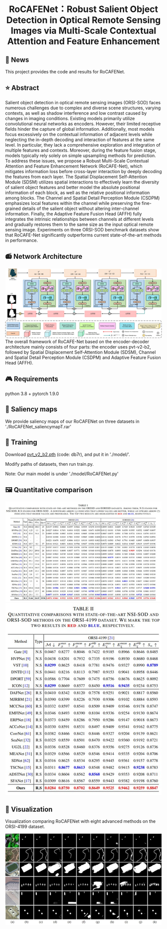 <div align="center">
<h1>RoCAFENet：Robust Salient Object Detection in Optical Remote Sensing Images via Multi-Scale Contextual Attention and Feature Enhancement </h1>
</div>

## 📆 News
This project provides the code and results for RoCAFENet.

## ⭐ Abstract
Salient object detection in optical remote sensing images (ORSI-SOD) faces numerous challenges due to complex and diverse scene structures, varying contexts, as well as shadow interference and low contrast caused by changes in imaging conditions. Existing models primarily utilize convolutional neural networks as encoders. However, their limited receptive fields hinder the capture of global information. Additionally, most models focus excessively on the contextual information of adjacent levels while neglecting the in-depth decoding and interaction of features at the same level. In particular, they lack a comprehensive exploration and integration of multiple features and contexts. Moreover, during the feature fusion stage, models typically rely solely on simple upsampling methods for prediction. To address these issues, we propose a Robust Multi-Scale Contextual Attention and Feature Enhancement Network (RoCAFE-Net), which mitigates information loss before cross-layer interaction by deeply decoding the features from each layer. The Spatial Displacement Self-Attention Module (SDSM) utilizes spatial interactions to effectively learn the diversity of salient object features and better model the absolute positional information of each block, as well as the relative positional information among blocks. The Channel and Spatial Detail Perception Module (CSDPM) emphasizes local features within the channel while preserving the fine-grained details of the salient object without altering inter-channel information. Finally, the Adaptive Feature Fusion Head (AFFH) fully integrates the intrinsic relationships between channels at different levels and gradually restores them to the same size as the input optical remote sensing image. Experiments on three ORSI-SOD benchmark datasets show that RoCAFE-Net significantly outperforms current state-of-the-art methods in performance.

## 📻 Network Architecture
   <div align=center>
   <img src="https://github.com/Wyqmiao/RoCAFENet/blob/main/images/RoCAFENet.jpg">
   </div>
The overall framework of RoCAFE-Net based on the encoder-decoder architecture mainly consists of four parts: the encoder uses pvt-v2-b2, followed by Spatial Displacement Self-Attention Module (SDSM), Channel and Spatial Detail Perception Module (CSDPM) and Adaptive Feature Fusion Head (AFFH).
   
## 🎮 Requirements
   python 3.8 + pytorch 1.9.0

## 🚀 Saliency maps
   We provide saliency maps of our RoCAFENet on three datasets in './RoCAFENet_saliencymapT.rar' 
   
## 🎈 Training
   Download [pvt_v2_b2.pth](https://pan.baidu.com/s/1F_W3XllVk8UGZ5oJpFWwHQ) (code: db7r), and put it in './model/'. 
   
   Modify paths of datasets, then run train.py.

Note: Our main model is under './model/RoCAFENet.py'

## 🖼️ Quantitative comparison
   <div align=center>
   <img src="https://github.com/Wyqmiao/RoCAFENet/blob/main/images/table1.jpg">
   </div>
   
   <div align=center>
   <img src="https://github.com/Wyqmiao/RoCAFENet/blob/main/images/table2.jpg">
   </div>
   
## 🎫 Visualization
Visualization comparing RoCAFENet with eight advanced methods on the ORSI-4199 dataset.
   <div align=center>
   <img src="https://github.com/Wyqmiao/RoCAFENet/blob/main/images/Visualization comparison.jpg">
   </div>
